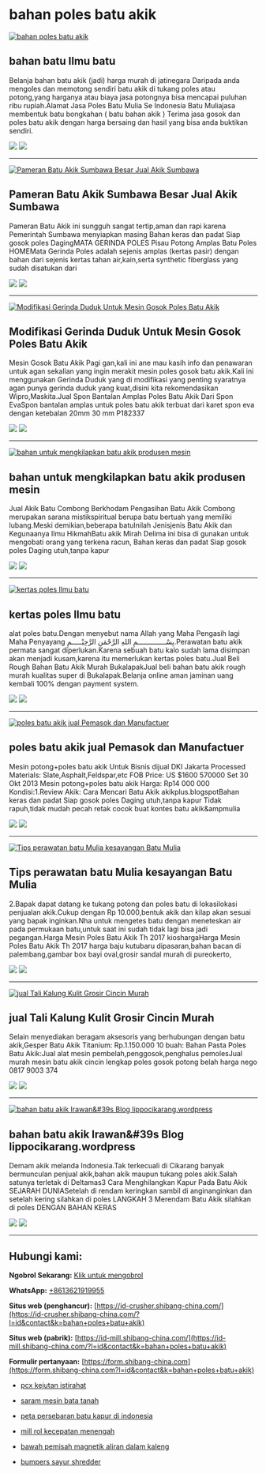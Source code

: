 # bahan poles batu akik

<a href="https://swt.shibang-china.com/?l=id&img&k=bahan+poles+batu+akik" target="_blank">![bahan poles batu akik](http://static.shibang-china.com/all-800x300/1000.jpg)</a>

## bahan batu Ilmu batu
Belanja bahan batu akik (jadi) harga murah di jatinegara Daripada anda mengoles dan memotong sendiri batu akik di tukang poles atau potong,yang harganya atau biaya jasa potongnya bisa mencapai puluhan ribu rupiah.Alamat Jasa Poles Batu Mulia Se Indonesia Batu Muliajasa membentuk batu bongkahan ( batu bahan akik ) Terima jasa gosok dan poles batu akik dengan harga bersaing dan hasil yang bisa anda buktikan sendiri.


<a href="https://whatsapp.shibangsoft.com/WhatsApp.php" target="_blank" title="WhatsApp">![](http://static.shibang-china.com/icon/whatsapp.png)</a> <a href="https://swt.shibang-china.com/?l=id&icon&k=bahan+poles+batu+akik" target="_blank">![](http://static.shibang-china.com/icon/chat-id.png)</a>

---

<a href="https://swt.shibang-china.com/?l=id&img&k=bahan+poles+batu+akik" target="_blank">![Pameran Batu Akik Sumbawa Besar Jual Akik Sumbawa](http://static.shibang-china.com/all-800x300/312.jpg)</a>

## Pameran Batu Akik Sumbawa Besar Jual Akik Sumbawa
Pameran Batu Akik ini sungguh sangat tertip,aman dan rapi karena Pemerintah Sumbawa menyiapkan masing Bahan keras dan padat Siap gosok poles DagingMATA GERINDA POLES Pisau Potong Amplas Batu Poles HOMEMata Gerinda Poles adalah sejenis amplas (kertas pasir) dengan bahan dari sejenis kertas tahan air,kain,serta synthetic fiberglass yang sudah disatukan dari


<a href="https://whatsapp.shibangsoft.com/WhatsApp.php" target="_blank" title="WhatsApp">![](http://static.shibang-china.com/icon/whatsapp.png)</a> <a href="https://swt.shibang-china.com/?l=id&icon&k=bahan+poles+batu+akik" target="_blank">![](http://static.shibang-china.com/icon/chat-id.png)</a>

---

<a href="https://swt.shibang-china.com/?l=id&img&k=bahan+poles+batu+akik" target="_blank">![Modifikasi Gerinda Duduk Untuk Mesin Gosok Poles Batu Akik](http://static.shibang-china.com/all-800x300/1360.jpg)</a>

## Modifikasi Gerinda Duduk Untuk Mesin Gosok Poles Batu Akik
Mesin Gosok Batu Akik Pagi gan,kali ini ane mau kasih info dan penawaran untuk agan sekalian yang ingin merakit mesin poles gosok batu akik.Kali ini menggunakan Gerinda Duduk yang di modifikasi yang penting syaratnya agan punya gerinda duduk yang kuat,disini kita rekomendasikan Wipro,Maskita.Jual Spon Bantalan Amplas Poles Batu Akik Dari Spon EvaSpon bantalan amplas untuk poles batu akik terbuat dari karet spon eva dengan ketebalan 20mm 30 mm P182337


<a href="https://whatsapp.shibangsoft.com/WhatsApp.php" target="_blank" title="WhatsApp">![](http://static.shibang-china.com/icon/whatsapp.png)</a> <a href="https://swt.shibang-china.com/?l=id&icon&k=bahan+poles+batu+akik" target="_blank">![](http://static.shibang-china.com/icon/chat-id.png)</a>

---

<a href="https://swt.shibang-china.com/?l=id&img&k=bahan+poles+batu+akik" target="_blank">![bahan untuk mengkilapkan batu akik produsen mesin](http://static.shibang-china.com/all-800x300/629.jpg)</a>

## bahan untuk mengkilapkan batu akik produsen mesin
Jual Akik Batu Combong Berkhodam Pengasihan Batu Akik Combong merupakan sarana mistikspiritual berupa batu bertuah yang memiliki lubang.Meski demikian,beberapa batuInilah Jenisjenis Batu Akik dan Kegunaanya Ilmu HikmahBatu akik Mirah Delima ini bisa di gunakan untuk mengobati orang yang terkena racun, Bahan keras dan padat Siap gosok poles Daging utuh,tanpa kapur


<a href="https://whatsapp.shibangsoft.com/WhatsApp.php" target="_blank" title="WhatsApp">![](http://static.shibang-china.com/icon/whatsapp.png)</a> <a href="https://swt.shibang-china.com/?l=id&icon&k=bahan+poles+batu+akik" target="_blank">![](http://static.shibang-china.com/icon/chat-id.png)</a>

---

<a href="https://swt.shibang-china.com/?l=id&img&k=bahan+poles+batu+akik" target="_blank">![kertas poles Ilmu batu](http://static.shibang-china.com/all-800x300/505.jpg)</a>

## kertas poles Ilmu batu
alat poles batu.Dengan menyebut nama Allah yang Maha Pengasih lagi Maha Penyayang بِسْــــــــــــــمِ اللهِ الرَّحْمَنِ الرَّحِيْـــــمِ.Perawatan batu akik permata sangat diperlukan.Karena sebuah batu kalo sudah lama disimpan akan menjadi kusam,karena itu memerlukan kertas poles batu.Jual Beli Rough Bahan Batu Akik Murah BukalapakJual beli bahan batu akik rough murah kualitas super di Bukalapak.Belanja online aman jaminan uang kembali 100% dengan payment system.


<a href="https://whatsapp.shibangsoft.com/WhatsApp.php" target="_blank" title="WhatsApp">![](http://static.shibang-china.com/icon/whatsapp.png)</a> <a href="https://swt.shibang-china.com/?l=id&icon&k=bahan+poles+batu+akik" target="_blank">![](http://static.shibang-china.com/icon/chat-id.png)</a>

---

<a href="https://swt.shibang-china.com/?l=id&img&k=bahan+poles+batu+akik" target="_blank">![poles batu akik jual Pemasok dan Manufactuer](http://static.shibang-china.com/all-800x300/763.jpg)</a>

## poles batu akik jual Pemasok dan Manufactuer
Mesin potong+poles batu akik Untuk Bisnis dijual DKI Jakarta Processed Materials: Slate,Asphalt,Feldspar,etc FOB Price: US $1600 570000 Set 30 Okt 2013 Mesin potong+poles batu akik Harga: Rp14 000 000 Kondisi:1.Review Akik: Cara Mencari Batu Akik akikplus.blogspotBahan keras dan padat Siap gosok poles Daging utuh,tanpa kapur Tidak rapuh,tidak mudah pecah retak cocok buat kontes batu akik&ampmulia


<a href="https://whatsapp.shibangsoft.com/WhatsApp.php" target="_blank" title="WhatsApp">![](http://static.shibang-china.com/icon/whatsapp.png)</a> <a href="https://swt.shibang-china.com/?l=id&icon&k=bahan+poles+batu+akik" target="_blank">![](http://static.shibang-china.com/icon/chat-id.png)</a>

---

<a href="https://swt.shibang-china.com/?l=id&img&k=bahan+poles+batu+akik" target="_blank">![Tips perawatan batu Mulia kesayangan Batu Mulia](http://static.shibang-china.com/all-800x300/1429.jpg)</a>

## Tips perawatan batu Mulia kesayangan Batu Mulia
2.Bapak dapat datang ke tukang potong dan poles batu di lokasilokasi penjualan akik.Cukup dengan Rp 10.000,bentuk akik dan kilap akan sesuai yang bapak inginkan.Nha untuk mengetes batu dengan meneteskan air pada permukaan batu,untuk saat ini sudah tidak lagi bisa jadi pegangan.Harga Mesin Poles Batu Akik Th 2017 kioshargaHarga Mesin Poles Batu Akik Th 2017 harga baju kutubaru dipasaran,bahan bacan di palembang,gambar box bayi oval,grosir sandal murah di pureokerto,


<a href="https://whatsapp.shibangsoft.com/WhatsApp.php" target="_blank" title="WhatsApp">![](http://static.shibang-china.com/icon/whatsapp.png)</a> <a href="https://swt.shibang-china.com/?l=id&icon&k=bahan+poles+batu+akik" target="_blank">![](http://static.shibang-china.com/icon/chat-id.png)</a>

---

<a href="https://swt.shibang-china.com/?l=id&img&k=bahan+poles+batu+akik" target="_blank">![jual Tali Kalung Kulit Grosir Cincin Murah](http://static.shibang-china.com/all-800x300/79.jpg)</a>

## jual Tali Kalung Kulit Grosir Cincin Murah
Selain menyediakan beragam aksesoris yang berhubungan dengan batu akik,Gesper Batu Akik Titanium: Rp.1.150.000 10 buah: Bahan Pasta Poles Batu Akik:Jual alat mesin pembelah,penggosok,penghalus pemolesJual murah mesin batu akik cincin lengkap poles gosok potong belah harga nego 0817 9003 374


<a href="https://whatsapp.shibangsoft.com/WhatsApp.php" target="_blank" title="WhatsApp">![](http://static.shibang-china.com/icon/whatsapp.png)</a> <a href="https://swt.shibang-china.com/?l=id&icon&k=bahan+poles+batu+akik" target="_blank">![](http://static.shibang-china.com/icon/chat-id.png)</a>

---

<a href="https://swt.shibang-china.com/?l=id&img&k=bahan+poles+batu+akik" target="_blank">![bahan batu akik Irawan&#39s Blog lippocikarang.wordpress](http://static.shibang-china.com/all-800x300/1475.jpg)</a>

## bahan batu akik Irawan&#39s Blog lippocikarang.wordpress
Demam akik melanda Indonesia.Tak terkecuali di Cikarang banyak bermunculan penjual akik,bahan akik maupun tukang poles akik.Salah satunya terletak di Deltamas3 Cara Menghilangkan Kapur Pada Batu Akik SEJARAH DUNIASetelah di rendam keringkan sambil di anginanginkan dan setelah kering silahkan di poles LANGKAH 3 Merendam Batu Akik silahkan di poles DENGAN BAHAN KERAS


<a href="https://whatsapp.shibangsoft.com/WhatsApp.php" target="_blank" title="WhatsApp">![](http://static.shibang-china.com/icon/whatsapp.png)</a> <a href="https://swt.shibang-china.com/?l=id&icon&k=bahan+poles+batu+akik" target="_blank">![](http://static.shibang-china.com/icon/chat-id.png)</a>

---
## Hubungi kami:

**Ngobrol Sekarang:** [Klik untuk mengobrol](https://swt.shibang-china.com?l=id&contact&k=bahan+poles+batu+akik)

**WhatsApp:**  [+8613621919955](https://whatsapp.shibangsoft.com/WhatsApp.php)

**Situs web (penghancur):** [https://id-crusher.shibang-china.com/](https://id-crusher.shibang-china.com/?l=id&contact&k=bahan+poles+batu+akik)

**Situs web (pabrik):** [https://id-mill.shibang-china.com/](https://id-mill.shibang-china.com/?l=id&contact&k=bahan+poles+batu+akik)

**Formulir pertanyaan:** [https://form.shibang-china.com](https://form.shibang-china.com?l=id&contact&k=bahan+poles+batu+akik)

* [pcx kejutan istirahat](../38/pcx%20kejutan%20istirahat.md)

* [saram mesin bata tanah](../33/saram%20mesin%20bata%20tanah.md)

* [peta persebaran batu kapur di indonesia](../31/peta%20persebaran%20batu%20kapur%20di%20indonesia.md)

* [mill rol kecepatan menengah](../39/mill%20rol%20kecepatan%20menengah.md)

* [bawah pemisah magnetik aliran dalam kaleng](../32/bawah%20pemisah%20magnetik%20aliran%20dalam%20kaleng.md)

* [bumpers sayur shredder](../39/bumpers%20sayur%20shredder.md)